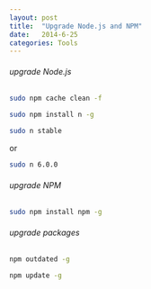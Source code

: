 ```yaml
---
layout: post
title:  "Upgrade Node.js and NPM"
date:   2014-6-25
categories: Tools
---
```


###### upgrade Node.js

```bash
sudo npm cache clean -f
```

```bash
sudo npm install n -g
```

```bash
sudo n stable
```

or

```bash
sudo n 6.0.0
```

###### upgrade NPM

```bash
sudo npm install npm -g
```

###### upgrade packages

```bash
npm outdated -g
```

```bash
npm update -g
```
